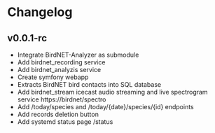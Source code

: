 # Changelog

## v0.0.1-rc

- Integrate BirdNET-Analyzer as submodule
- Add birdnet_recording service
- Add birdnet_analyzis service
- Create symfony webapp
- Extracts BirdNET bird contacts into SQL database
- Add birdnet_stream icecast audio streaming and live spectrogram service https://birdnet/spectro
- Add /today/species and /today/{date}/species/{id} endpoints
- Add records deletion button
- Add systemd status page /status
